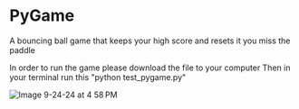 # PyGame
A bouncing ball game that keeps your high score and resets it you miss the paddle 

In order to run the game please download the file to your computer 
Then in your terminal run this "python test_pygame.py"

![Image 9-24-24 at 4 58 PM](https://github.com/user-attachments/assets/a060c61d-f41c-4c68-9550-32d9bcbb35bd)

